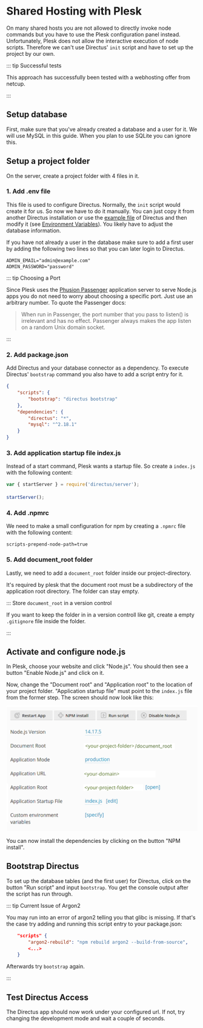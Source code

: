 # Shared Hosting with Plesk

On many shared hosts you are not allowed to directly invoke node commands but you have to use the Plesk configuration
panel instead. Unfortunately, Plesk does not allow the interactive execution of node scripts. Therefore we can't use
Directus' `init` script and have to set up the project by our own.

::: tip Successful tests

This approach has successfully been tested with a webhosting offer from netcup.

:::

## Setup database

First, make sure that you've already created a database and a user for it. We will use MySQL in this guide. When you
plan to use SQLite you can ignore this.

## Setup a project folder

On the server, create a project folder with 4 files in it.

### 1. Add .env file

This file is used to configure Directus. Normally, the `init` script would create it for us. So now we have to do it
manually. You can just copy it from another Directus installation or use the
[example file](https://github.com/directus/directus/blob/main/api/example.env) of Directus and then modify it (see
[Environment Variables](/configuration/config-options/#general)). You likely have to adjust the database information.

If you have not already a user in the database make sure to add a first user by adding the following two lines so that
you can later login to Directus.

```
ADMIN_EMAIL="admin@example.com"
ADMIN_PASSWORD="password"
```

::: tip Choosing a Port

Since Plesk uses the [Phusion Passenger](https://www.phusionpassenger.com/) application server to serve Node.js apps you
do not need to worry about choosing a specific port. Just use an arbitrary number. To quote the Passenger docs:

> When run in Passenger, the port number that you pass to listen() is irrelevant and has no effect. Passenger always
> makes the app listen on a random Unix domain socket.

:::

### 2. Add package.json

Add Directus and your database connector as a dependency. To execute Directus' `bootstrap` command you also have to add
a script entry for it.

```json
{
	"scripts": {
		"bootstrap": "directus bootstrap"
	},
	"dependencies": {
		"directus": "*",
		"mysql": "^2.18.1"
	}
}
```

### 3. Add application startup file index.js

Instead of a start command, Plesk wants a startup file. So create a `index.js` with the following content:

```js
var { startServer } = require('directus/server');

startServer();
```

### 4. Add .npmrc

We need to make a small configuration for npm by creating a `.npmrc` file with the following content:

```
scripts-prepend-node-path=true
```

### 5. Add document_root folder
Lastly, we need to add a `document_root` folder inside our project-directory.

It's required by plesk that the document root must be a subdirectory of the application root directory. The folder can stay empty. 

::: Store `document_root` in a version control

If you want to keep the folder in in a version controll like git, create a empty `.gitignore` file inside the folder.

:::


## Activate and configure node.js

In Plesk, choose your website and click "Node.js". You should then see a button "Enable Node.js" and click on it.

Now, change the "Document root" and "Application root" to the location of your project folder. "Application startup
file" must point to the `index.js` file from the former step. The screen should now look like this:

![Plesk Screenshot](../../assets/guides/installation/plesk-screenshot.png)

You can now install the dependencies by clicking on the button "NPM install".

## Bootstrap Directus

To set up the database tables (and the first user) for Directus, click on the button "Run script" and input `bootstrap`.
You get the console output after the script has run through.

::: tip Current Issue of Argon2

You may run into an error of argon2 telling you that glibc is missing. If that's the case try adding and running this
script entry to your package.json:

```json
    "scripts" {
        "argon2-rebuild": "npm rebuild argon2 --build-from-source",
        <...>
    }

```

Afterwards try `bootstrap` again.

:::

## Test Directus Access

The Directus app should now work under your configured url. If not, try changing the development mode and wait a couple
of seconds.
